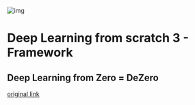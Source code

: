 ![img](https://miro.medium.com/max/2363/1*qpIYshSn0z6XrNFbTxJUuA.jpeg)

# Deep Learning from scratch 3 - Framework
## Deep Learning from Zero = DeZero

[original link](http://github.com/WegraLee/deep-learning-from-scratch-3)

